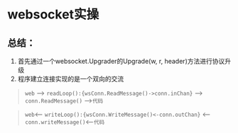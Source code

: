 # websocket实操

## 总结：

1. 首先通过一个websocket.Upgrader的Upgrade(w, r, header)方法进行协议升级
2.  程序建立连接实现的是一个双向的交流
   
   > `web` -->  `readLoop():{wsConn.ReadMessage()->conn.inChan}`  -->  `conn.ReadMessage()` -->`代码`
   
   > `web`<--  `writeLoop():{wsConn.WriteMessage()<-conn.outChan}` <--` conn.writeMessage()`<--`代码`                                                           

